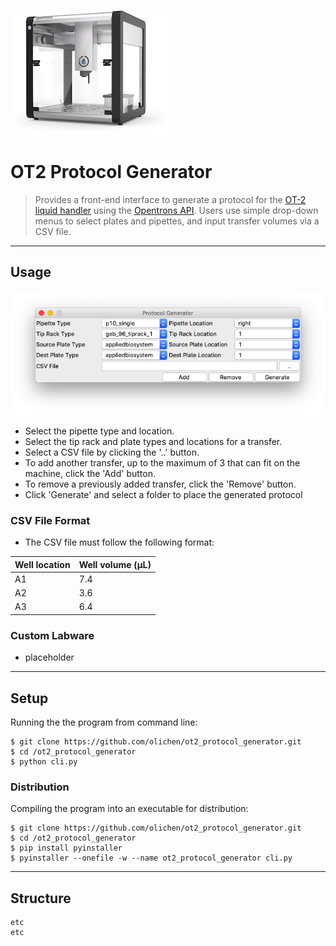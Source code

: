 [![ot2 robot](/docs/ot2-robot.jpg)](https://opentrons.com/ot-2/)

# OT2 Protocol Generator

> Provides a front-end interface to generate a protocol for the [OT-2 liquid handler](https://opentrons.com/ot-2/) using the [Opentrons API](https://docs.opentrons.com/v2/). Users use simple drop-down menus to select plates and pipettes, and input transfer volumes via a CSV file.

---

## Usage

![application window](/docs/app-window.png)

- Select the pipette type and location.
- Select the tip rack and plate types and locations for a transfer.
- Select a CSV file by clicking the '..' button.
- To add another transfer, up to the maximum of 3 that can fit on the machine, click the 'Add' button.
- To remove a previously added transfer, click the 'Remove' button.
- Click 'Generate' and select a folder to place the generated protocol

### CSV File Format

- The CSV file must follow the following format:

Well location|Well volume (μL)
--|---
A1|7.4
A2|3.6
A3|6.4

### Custom Labware

- placeholder

---

## Setup

Running the the program from command line:

```shell
$ git clone https://github.com/olichen/ot2_protocol_generator.git
$ cd /ot2_protocol_generator
$ python cli.py
```

### Distribution

Compiling the program into an executable for distribution:

```shell
$ git clone https://github.com/olichen/ot2_protocol_generator.git
$ cd /ot2_protocol_generator
$ pip install pyinstaller
$ pyinstaller --onefile -w --name ot2_protocol_generator cli.py
```

---

## Structure

```
etc
etc
```

